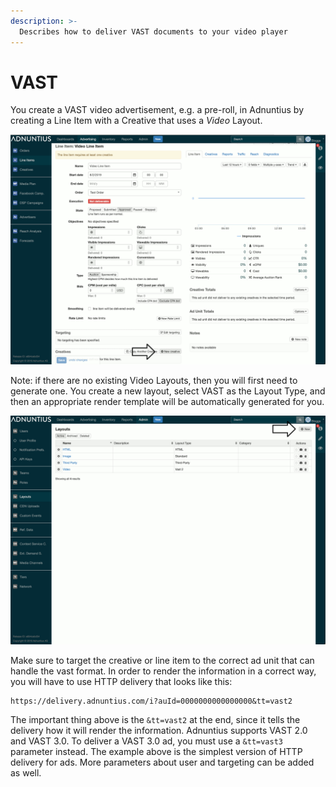 ```yaml
---
description: >-
  Describes how to deliver VAST documents to your video player
---
```


# VAST

You create a VAST video advertisement, e.g. a pre-roll, in Adnuntius by creating a Line Item with a Creative that uses a _Video_ Layout.

![](../.gitbook/assets/video_creative.gif)

Note: if there are no existing Video Layouts, then you will first need to generate one. You create a new layout, select VAST as the Layout Type, and then an appropriate render template will be automatically generated for you.

![](../.gitbook/assets/create_layout.gif)

Make sure to target the creative or line item to the correct ad unit that can handle the vast format. In order to render the information in a correct way, you will have to use HTTP delivery that looks like this:

```http
https://delivery.adnuntius.com/i?auId=0000000000000000&tt=vast2
```

The important thing above is the `&tt=vast2` at the end, since it tells the delivery how it will render the information. Adnuntius supports VAST 2.0 and VAST 3.0. To deliver a VAST 3.0 ad, you must use a `&tt=vast3` parameter instead. The example above is the simplest version of HTTP delivery for ads. More parameters about user and targeting can be added as well.

